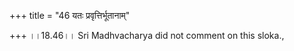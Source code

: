 +++
title = "46 यतः प्रवृत्तिर्भूतानाम्"

+++
।।18.46।। Sri Madhvacharya did not comment on this sloka.,
